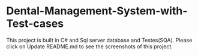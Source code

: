 # Dental-Management-System-with-Test-cases
This project is built in C# and Sql server database and Testes(SQA).
Please click on Update README.md to see the screenshots of this project.
